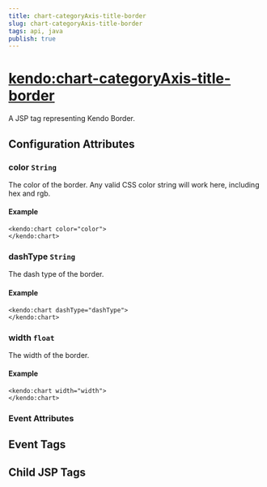 ```yaml
---
title: chart-categoryAxis-title-border
slug: chart-categoryAxis-title-border
tags: api, java
publish: true
---
```


# <kendo:chart-categoryAxis-title-border>
A JSP tag representing Kendo Border.

## Configuration Attributes


### color `String`

The color of the border. Any valid CSS color string will work here, including
hex and rgb.

#### Example
    <kendo:chart color="color">
    </kendo:chart>



### dashType `String`

The dash type of the border.

#### Example
    <kendo:chart dashType="dashType">
    </kendo:chart>



### width `float`

The width of the border.

#### Example
    <kendo:chart width="width">
    </kendo:chart>



### Event Attributes

## Event Tags


## Child JSP Tags

